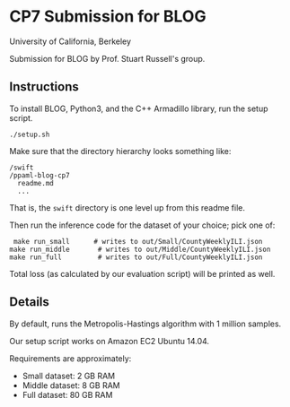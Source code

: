 # CP7 Submission for BLOG

University of California, Berkeley

Submission for BLOG by Prof. Stuart Russell's group.

## Instructions

To install BLOG, Python3, and the C++ Armadillo library, run the setup script.

    ./setup.sh

Make sure that the directory hierarchy looks something like:

    /swift
    /ppaml-blog-cp7
      readme.md
      ...

That is, the `swift` directory is one level up from this readme file.

Then run the inference code for the dataset of your choice; pick one of:

     make run_small      # writes to out/Small/CountyWeeklyILI.json
    make run_middle       # writes to out/Middle/CountyWeeklyILI.json
    make run_full         # writes to out/Full/CountyWeeklyILI.json

Total loss (as calculated by our evaluation script) will be printed as well.

## Details

By default, runs the Metropolis-Hastings algorithm with 1 million samples.

Our setup script works on Amazon EC2 Ubuntu 14.04.

Requirements are approximately:

- Small dataset: 2 GB RAM
- Middle dataset: 8 GB RAM
- Full dataset: 80 GB RAM